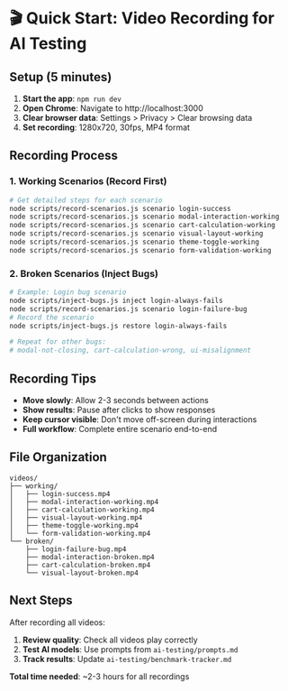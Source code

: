 # 🎬 Quick Start: Video Recording for AI Testing

## Setup (5 minutes)
1. **Start the app**: `npm run dev`
2. **Open Chrome**: Navigate to http://localhost:3000
3. **Clear browser data**: Settings > Privacy > Clear browsing data
4. **Set recording**: 1280x720, 30fps, MP4 format

## Recording Process

### 1. Working Scenarios (Record First)
```bash
# Get detailed steps for each scenario
node scripts/record-scenarios.js scenario login-success
node scripts/record-scenarios.js scenario modal-interaction-working
node scripts/record-scenarios.js scenario cart-calculation-working
node scripts/record-scenarios.js scenario visual-layout-working
node scripts/record-scenarios.js scenario theme-toggle-working
node scripts/record-scenarios.js scenario form-validation-working
```

### 2. Broken Scenarios (Inject Bugs)
```bash
# Example: Login bug scenario
node scripts/inject-bugs.js inject login-always-fails
node scripts/record-scenarios.js scenario login-failure-bug
# Record the scenario
node scripts/inject-bugs.js restore login-always-fails

# Repeat for other bugs:
# modal-not-closing, cart-calculation-wrong, ui-misalignment
```

## Recording Tips
- **Move slowly**: Allow 2-3 seconds between actions
- **Show results**: Pause after clicks to show responses
- **Keep cursor visible**: Don't move off-screen during interactions
- **Full workflow**: Complete entire scenario end-to-end

## File Organization
```
videos/
├── working/
│   ├── login-success.mp4
│   ├── modal-interaction-working.mp4
│   ├── cart-calculation-working.mp4
│   ├── visual-layout-working.mp4
│   ├── theme-toggle-working.mp4
│   └── form-validation-working.mp4
└── broken/
    ├── login-failure-bug.mp4
    ├── modal-interaction-broken.mp4
    ├── cart-calculation-broken.mp4
    └── visual-layout-broken.mp4
```

## Next Steps
After recording all videos:
1. **Review quality**: Check all videos play correctly
2. **Test AI models**: Use prompts from `ai-testing/prompts.md`
3. **Track results**: Update `ai-testing/benchmark-tracker.md`

**Total time needed**: ~2-3 hours for all recordings